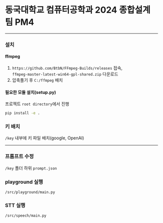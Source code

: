 # 동국대학교 컴퓨터공학과 2024 종합설계 팀 PM4

---
### 설치
#### ffmpeg
1. ```https://github.com/BtbN/FFmpeg-Builds/releases``` 접속,<br/> ```ffmpeg-master-latest-win64-gpl-shared.zip``` 다운로드
2. 압축풀기 후 ```C:/ffmpeg``` 배치

#### 필요한 모듈 설치(setup.py)
프로젝트 ```root directory```에서 진행
```cmd
pip install -e .
```
### 키 배치
```/key``` 내부에 키 파일 배치(google, OpenAI)

---
### 프롬프트 수정
```/key``` 폴더 하위 ```prompt.json```

### playground 실행
```/src/playground/main.py```

### STT 실행
```/src/speech/main.py```
